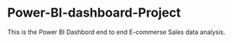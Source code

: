 # Power-BI-dashboard-Project
This is the Power BI Dashbord end to end E-commerse Sales data analysis.
